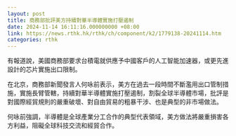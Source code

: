 ```yaml
---
layout: post
title: 商務部批評美方持續對華半導體實施打壓遏制
date: 2024-11-14 16:11:16.000000000 +08:00
link: https://news.rthk.hk/rthk/ch/component/k2/1779138-20241114.htm
categories: rthk
---
```


有報道說，美國商務部要求台積電就供應予中國客戶的人工智能加速器，或更先進設計的芯片實施出口限制。

在北京，商務部新聞發言人何咏前表示，美方在過去一段時間不斷濫用出口管制措施，實施長臂管轄，持續對華半導體實施打壓遏制，割裂全球半導體市場，批評是對國際經貿規則的嚴重破壞、對自由貿易的粗暴干涉、也是典型的非市場做法。

何咏前強調，半導體是全球產業分工合作的典型代表領域，美方做法將嚴重損害各方利益，阻礙全球科技交流和經貿合作。
